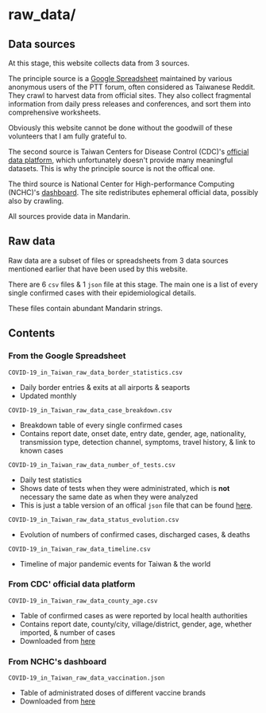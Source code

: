 raw_data/
=========


Data sources
------------

At this stage, this website collects data from 3 sources. 

The principle source is a [Google Spreadsheet](https://docs.google.com/spreadsheets/d/e/2PACX-1vRM7gTCUvuCqR3zdcLGccuGLv1s7dpDcQ-MeH_AZxnCXtW4iqVmEzUnDSKR7o8OiMLPMelEpxE7Pi4Q/pubhtml#)
maintained by various anonymous users of the PTT forum, often considered as Taiwanese Reddit. 
They crawl to harvest data from official sites. 
They also collect fragmental information from daily press releases and conferences, and sort them into comprehensive worksheets.

Obviously this website cannot be done without the goodwill of these volunteers that I am fully grateful to.

The second source is Taiwan Centers for Disease Control (CDC)'s [official data platform](https://data.cdc.gov.tw/zh_TW/), which unfortunately doesn't provide many meaningful datasets.
This is why the principle source is not the offical one.

The third source is National Center for High-performance Computing (NCHC)'s [dashboard](https://covid-19.nchc.org.tw/index.php). The site redistributes ephemeral official data, possibly also by crawling. 

All sources provide data in Mandarin.


Raw data
--------

Raw data are a subset of files or spreadsheets from 3 data sources mentioned earlier
that have been used by this website.

There are 6 `csv` files & 1 `json` file at this stage. 
The main one is a list of every single confirmed cases with their epidemiological details.

These files contain abundant Mandarin strings.


Contents
--------

### From the Google Spreadsheet

`COVID-19_in_Taiwan_raw_data_border_statistics.csv`
- Daily border entries & exits at all airports & seaports
- Updated monthly

`COVID-19_in_Taiwan_raw_data_case_breakdown.csv`
- Breakdown table of every single confirmed cases
- Contains report date, onset date, entry date, gender, age, nationality, transmission type, detection channel, symptoms, travel history, & link to known cases

`COVID-19_in_Taiwan_raw_data_number_of_tests.csv`
- Daily test statistics
- Shows date of tests when they were administrated, which is **not** necessary the same date as when they were analyzed
- This is just a table version of an offical `json` file that can be found [here](https://covid19dashboard.cdc.gov.tw/dash4).

`COVID-19_in_Taiwan_raw_data_status_evolution.csv`
- Evolution of numbers of confirmed cases, discharged cases, & deaths

`COVID-19_in_Taiwan_raw_data_timeline.csv`
- Timeline of major pandemic events for Taiwan & the world

### From CDC' official data platform

`COVID-19_in_Taiwan_raw_data_county_age.csv`
- Table of confirmed cases as were reported by local health authorities
- Contains report date, county/city, village/district, gender, age, whether imported, & number of cases
- Downloaded from [here](https://data.cdc.gov.tw/zh_TW/dataset/aagsdctable-day-19cov)

### From NCHC's dashboard

`COVID-19_in_Taiwan_raw_data_vaccination.json`
- Table of administrated doses of different vaccine brands
- Downloaded from [here](https://covid-19.nchc.org.tw/dt_002-csse_covid_19_daily_reports_vaccine.php?countryCode=TW/taiwan)

